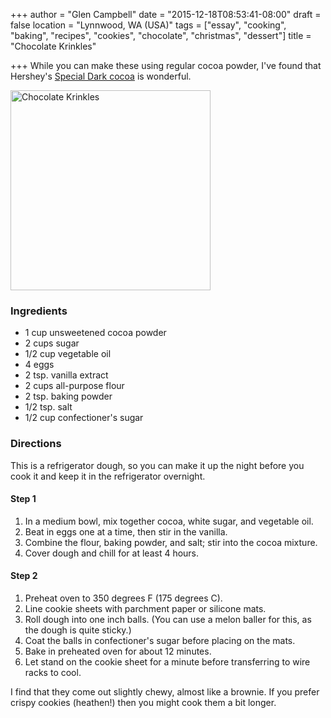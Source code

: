 +++
author = "Glen Campbell"
date = "2015-12-18T08:53:41-08:00"
draft = false
location = "Lynnwood, WA (USA)"
tags = ["essay", "cooking", "baking", "recipes", "cookies", "chocolate", "christmas", "dessert"]
title = "Chocolate Krinkles"

+++
While you can make these using regular cocoa powder, I've found
that Hershey's [Special Dark
cocoa](https://www.hersheys.com/pure-products/details.aspx?id=5354) is
wonderful.

<a data-flickr-embed="true"  href="https://www.flickr.com/photos/gecampbell/23698836861/in/datetaken/" title="Chocolate Krinkles"><img src="https://farm1.staticflickr.com/757/23698836861_9ac8822310_n.jpg" width="320" height="320" alt="Chocolate Krinkles" class="pull-right"></a><script async src="//embedr.flickr.com/assets/client-code.js" charset="utf-8"></script>

### Ingredients

* 1 cup unsweetened cocoa powder
* 2 cups sugar
* 1/2 cup vegetable oil
* 4 eggs
* 2 tsp. vanilla extract
* 2 cups all-purpose flour
* 2 tsp. baking powder
* 1/2 tsp. salt
* 1/2 cup confectioner's sugar

### Directions

This is a refrigerator dough, so you can make it up the night before
you cook it and keep it in the refrigerator overnight.

#### Step 1
1. In a medium bowl, mix together cocoa, white sugar, and vegetable oil. 
1. Beat in eggs one at a time, then stir in the vanilla. 
1. Combine the flour, baking powder, and salt; stir into the cocoa mixture.
1. Cover dough and chill for at least 4 hours.

#### Step 2
1. Preheat oven to 350 degrees F (175 degrees C).
1. Line cookie sheets with parchment paper or silicone mats.
1. Roll dough into one inch balls. (You can use a melon baller for this, 
   as the dough is quite sticky.)
1. Coat the balls in confectioner's sugar before placing on the mats.
1. Bake in preheated oven for about 12 minutes.
1. Let stand on the cookie sheet for a minute before transferring to wire racks to cool.

I find that they come out slightly chewy, almost like a brownie.
If you prefer crispy cookies (heathen!) then you might cook them
a bit longer. 

